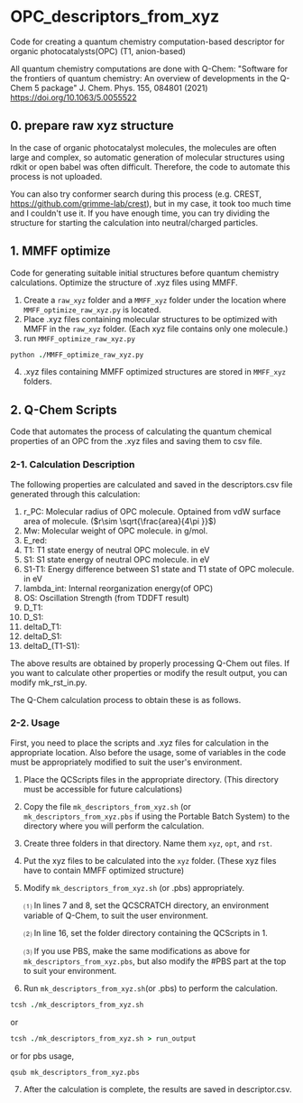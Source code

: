 # OPC_descriptors_from_xyz
Code for creating a quantum chemistry computation-based descriptor for organic photocatalysts(OPC) (T1, anion-based)

All quantum chemistry computations are done with Q-Chem: 
"Software for the frontiers of quantum chemistry:
   An overview of developments in the Q-Chem 5 package"
   J. Chem. Phys. 155, 084801 (2021)
   https://doi.org/10.1063/5.0055522

## 0. prepare raw xyz structure
In the case of organic photocatalyst molecules, the molecules are often large and complex, so automatic generation of molecular structures using rdkit or open babel was often difficult.
Therefore, the code to automate this process is not uploaded.

You can also try conformer search during this process (e.g. CREST, https://github.com/grimme-lab/crest), but in my case, it took too much time and I couldn't use it.
If you have enough time, you can try dividing the structure for starting the calculation into neutral/charged particles.

## 1. MMFF optimize
Code for generating suitable initial structures before quantum chemistry calculations. Optimize the structure of .xyz files using MMFF.

1. Create a `raw_xyz` folder and a `MMFF_xyz` folder under the location where `MMFF_optimize_raw_xyz.py` is located.
2. Place .xyz files containing molecular structures to be optimized with MMFF in the `raw_xyz` folder. (Each xyz file contains only one molecule.)
3. run `MMFF_optimize_raw_xyz.py`
```tcsh
python ./MMFF_optimize_raw_xyz.py
```
4. .xyz files containing MMFF optimized structures are stored in `MMFF_xyz` folders.

## 2. Q-Chem Scripts
Code that automates the process of calculating the quantum chemical properties of an OPC from the .xyz files and saving them to csv file.
### 2-1. Calculation Description
The following properties are calculated and saved in the descriptors.csv file generated through this calculation:
1. r_PC: Molecular radius of OPC molecule. Optained from vdW surface area of molecule. ($r\sim \sqrt{\frac{area}{4\pi }}$)
2. Mw: Molecular weight of OPC molecule. in g/mol.
3. E_red: 
4. T1: T1 state energy of neutral OPC molecule. in eV
5. S1: S1 state energy of neutral OPC molecule. in eV
6. S1-T1: Energy difference between S1 state and T1 state of OPC molecule. in eV
7. lambda_int: Internal reorganization energy(of OPC)
8. OS: Oscillation Strength (from TDDFT result)
9. D_T1: 
10. D_S1: 
11. deltaD_T1: 
12. deltaD_S1: 
13. deltaD_(T1-S1): 

The above results are obtained by properly processing Q-Chem out files. If you want to calculate other properties or modify the result output, you can modify mk_rst_in.py.

The Q-Chem calculation process to obtain these is as follows.

### 2-2. Usage
First, you need to place the scripts and .xyz files for calculation in the appropriate location.
Also before the usage, some of variables in the code must be appropriately modified to suit the user's environment.

1. Place the QCScripts files in the appropriate directory. (This directory must be accessible for future calculations)
2. Copy the file `mk_descriptors_from_xyz.sh` (or `mk_descriptors_from_xyz.pbs` if using the Portable Batch System) to the directory where you will perform the calculation.
3. Create three folders in that directory. Name them `xyz`, `opt`, and `rst`.
4. Put the xyz files to be calculated into the `xyz` folder. (These xyz files have to contain MMFF optimized structure)
5. Modify `mk_descriptors_from_xyz.sh` (or .pbs) appropriately.

   ⑴ In lines 7 and 8, set the QCSCRATCH directory, an environment variable of Q-Chem, to suit the user environment.

   ⑵ In line 16, set the folder directory containing the QCScripts in 1.

   ⑶ If you use PBS, make the same modifications as above for `mk_descriptors_from_xyz.pbs`, but also modify the #PBS part at the top to suit your environment.
6. Run `mk_descriptors_from_xyz.sh`(or .pbs) to perform the calculation.
```tcsh
tcsh ./mk_descriptors_from_xyz.sh
```
or
```tcsh
tcsh ./mk_descriptors_from_xyz.sh > run_output
```
or for pbs usage,
```tcsh
qsub mk_descriptors_from_xyz.pbs
```
7. After the calculation is complete, the results are saved in descriptor.csv.

